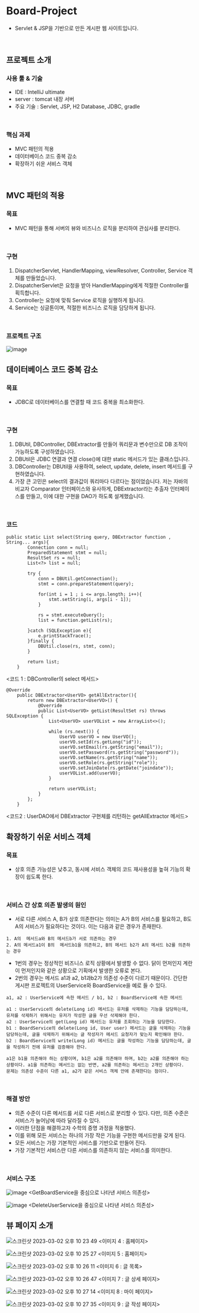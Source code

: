 # Board-Project
* Servlet & JSP을 기반으로 만든 게시판 웹 사이트입니다.
</br>

## 프로젝트 소개

### 사용 툴 & 기술
* IDE : IntelliJ ultimate
* server : tomcat 내장 서버
* 주요 기술 : Servlet, JSP, H2 Database, JDBC, gradle
</br>

### 핵심 과제
* MVC 패턴의 적용
* 데이터베이스 코드 중복 감소
* 확장하기 쉬운 서비스 객체
</br>

## MVC 패턴의 적용

### 목표
* MVC 패턴을 통해 서버의 뷰와 비즈니스 로직을 분리하여 관심사를 분리한다.
</br>

### 구현
1. DispatcherServlet, HandlerMapping, viewResolver, Controller, Service 객체를 만들었습니다.
2. DispatcherServlet은 요청을 받아 HandlerMapping에게 적절한 Controller를 획득합니다.
3. Controller는 요청에 맞춰 Service 로직을 실행하게 됩니다.
4. Service는 싱글톤이며, 적절한 비즈니스 로직을 담당하게 됩니다.
</br>

### 프로젝트 구조
![image](https://user-images.githubusercontent.com/97227920/223716532-6f8118a2-391b-40f1-bcdf-f58c9ef9ec50.png)
</br>

## 데이터베이스 코드 중복 감소
### 목표
* JDBC로 데이터베이스를 연결할 때 코드 중복을 최소화한다.
</br>

### 구현
1. DBUtil, DBController, DBExtractor를 만들어 쿼리문과 변수만으로 DB 조작이 가능하도록 구성하였습니다.
2. DBUtil은 JDBC 연결과 연결 close()에 대한 static 메서드가 있는 클래스입니다.
3. DBController는 DBUtil을 사용하여, select, update, delete, insert 메서드를 구현하였습니다.
4. 가장 큰 고민은 select의 결과값이 쿼리마다 다르다는 점이었습니다. 저는 자바의 비교자 Comparator 인터페이스와 유사하게, DBExtractor라는 추출자 인터페이스를 만들고, 이에 대한 구현을 DAO가 하도록 설계했습니다.
</br>

### 코드
```
public static List select(String query, DBExtractor function , String... args){
        Connection conn = null;
        PreparedStatement stmt = null;
        ResultSet rs = null;
        List<?> list = null;

        try {
            conn = DBUtil.getConnection();
            stmt = conn.prepareStatement(query);

            for(int i = 1 ; i <= args.length; i++){
                stmt.setString(i, args[i - 1]);
            }

            rs = stmt.executeQuery();
            list = function.getList(rs);

        }catch (SQLException e){
            e.printStackTrace();
        }finally {
            DBUtil.close(rs, stmt, conn);
        }

        return list;
    }
```
<코드 1 : DBController의 select 메서드>
</br>

```
@Override
    public DBExtractor<UserVO> getAllExtractor(){
        return new DBExtractor<UserVO>() {
            @Override
            public List<UserVO> getList(ResultSet rs) throws SQLException {
                List<UserVO> userVOList = new ArrayList<>();

                while (rs.next()) {
                    UserVO userVO = new UserVO();
                    userVO.setId(rs.getLong("id"));
                    userVO.setEmail(rs.getString("email"));
                    userVO.setPassword(rs.getString("password"));
                    userVO.setName(rs.getString("name"));
                    userVO.setRole(rs.getString("role"));
                    userVO.setJoinDate(rs.getDate("joindate"));
                    userVOList.add(userVO);
                }

                return userVOList;
            }
        };
    }
```
<코드2 : UserDAO에서 DBExtractor 구현체를 리턴하는 getAllExtractor 메서드>
</br>

## 확장하기 쉬운 서비스 객체

### 목표
* 상호 의존 가능성은 낮추고, 동시에 서비스 객체의 코드 재사용성을 높혀 기능의 확장이 쉽도록 한다.
</br>

### 서비스 간 상호 의존 발생의 원인
* 서로 다른 서비스 A, B가 상호 의존한다는 의미는 A가 B의 서비스를 필요하고, B도 A의 서비스가 필요하다는 것이다. 이는 다음과 같은 경우가 존재한다.
```
1. A의  메서드a와 B의 메서드b가 서로 의존하는 경우
2. A의 메서드a1이 B의  메서드b1을 의존하고, B의 메서드 b2가 A의 메서드 b2를 의존하는 경우
```
* 1번의 경우는 정상적인 비즈니스 로직 상황에서 발생할 수 없다. 닭이 먼저인지 계란이 먼저인지와 같은 상황으로 기획에서 발생한 오류로 본다.
* 2번의 경우는 메서드 a1과 a2, b1과b2가 의존성 수준이 다르기 때문이다. 간단한 게시판 프로젝트의 UserService와 BoardService을 예로 들 수 있다.

```
a1, a2 : UserService에 속한 메서드 / b1, b2 : BoardService에 속한 메서드

a1 : UserService의 delete(Long id) 메서드는 유저를 삭제하는 기능을 담당하는데, 유저를 삭제하기 위해서는 유저가 작성한 글을 우선 삭제해야 한다.
a2 : UserService의 get(Long id) 메서드는 유저를 조회하는 기능을 담당한다.
b1 : BoardService의 delete(Long id, User user) 메서드는 글을 삭제하는 기능을 담당하는데, 글을 삭제하기 위해서는 글 작성자가 메서드 요청자가 맞는지 확인해야 한다.
b2 : BoardService의 write(Long id) 메서드는 글을 작성하는 기능을 담당하는데, 글을 작성하기 전에 유저를 검증해야 한다.

a1은 b1을 의존해야 하는 상황이며, b1은 a2를 의존해야 하며, b2는 a2를 의존해야 하는 상황이다. a1을 의존하는 메서드는 없는 반면, a2를 의존하는 메서드는 2개인 상황이다. 
문제는 의존성 수준이 다른 a1, a2가 같은 서비스 객체 안에 존재한다는 점이다.
```
</br>

### 해결 방안
* 의존 수준이 다른 메서드를 서로 다른 서비스로 분리할 수 있다. 다만, 의존 수준은 서비스가 늘어남에 따라 달라질 수 있다.
* 이러한 단점을 해결하고자 수학의 증명 과정을 적용했다.
* 이를 위해 모든 서비스는 하나의 가장 작은 기능을 구현한 메서드만을 갖게 된다.
* 모든 서비스는 가장 기본적인 서비스를 기반으로 만들어 진다.
* 가장 기본적인 서비스란 다른 서비스를 의존하지 않는 서비스를 의미한다.
</br>

### 서비스 구조
![image](https://user-images.githubusercontent.com/97227920/223718753-e4c62b66-e411-4f0a-9181-6ab44d09ee75.png)
<GetBoardService을 중심으로 나타낸 서비스 의존성>
</br>

![image](https://user-images.githubusercontent.com/97227920/223718858-c5c6d67e-4efa-4502-9cc7-24ab0b0dc5fe.png)
<DeleteUserService을 중심으로 나타낸 서비스 의존성>
</br>

## 뷰 페이지 소개

![스크린샷 2023-03-02 오후 10 23 49](https://user-images.githubusercontent.com/97227920/222440755-e0d01536-5a2a-4a0e-8e17-157e3ccbc7a3.png)
<이미지 4 : 홈페이지>

![스크린샷 2023-03-02 오후 10 25 27](https://user-images.githubusercontent.com/97227920/222441116-2138b371-81f1-42ac-9d07-69da6e1abaa3.png)
<이미지 5 : 홈페이지>

![스크린샷 2023-03-02 오후 10 26 11](https://user-images.githubusercontent.com/97227920/222441314-2913c97c-2c67-41ee-b814-562a4aef5319.png)
<이미지 6 : 글 목록>

![스크린샷 2023-03-02 오후 10 26 47](https://user-images.githubusercontent.com/97227920/222441429-44839955-ee5c-4139-82b2-4c3c6753eee4.png)
<이미지 7 : 글 상세 페이지>

![스크린샷 2023-03-02 오후 10 27 14](https://user-images.githubusercontent.com/97227920/222441537-1fffdb08-a51f-4b4d-8028-1e1c41e411ad.png)
<이미지 8 : 마이 페이지>

![스크린샷 2023-03-02 오후 10 27 35](https://user-images.githubusercontent.com/97227920/222441649-043bd9e2-c1b6-4cb8-82a2-ec233fa199d4.png)
<이미지 9 : 글 작성 페이지>
